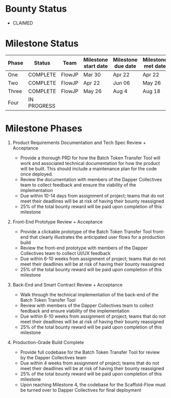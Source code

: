 
# Bounty Status
- CLAIMED

# Milestone Status

| Phase | Status     | Team   | Milestone start date | Milestone due date | Milestone met date |
|-------|------------|--------|----------------------|--------------------|--------------------|
| One   | COMPLETE   | FlowJP | Mar 30               | Apr 22             | Apr 22             |
| Two   | COMPLETE   | FlowJP | Apr 22               | Jun 06             | May 26             |
| Three | COMPLETE   | FlowJP | May 26               | Aug 4              | Aug 18             |
| Four  | IN PROGRESS|        |                      |                    |                    |

# Milestone Phases
1. Product Requirements Documentation and Tech Spec Review + Acceptance
   - Provide a thorough PRD for how the Batch Token Transfer Tool will work and associated technical documentation for how the product will be built. This should include a maintenance plan for the code once deployed.
   - Review the documentation with members of the Dapper Collectives team to collect feedback and ensure the viability of the implementation
   - Due within 10-14 days from assignment of project; teams that do not meet their deadlines will be at risk of having their bounty reassigned
   - 25% of the total bounty reward will be paid upon completion of this milestone

2. Front-End Prototype Review + Acceptance
   - Provide a clickable prototype of the Batch Token Transfer Tool front-end that clearly illustrates the anticipated user flows for a production build
   - Review the front-end prototype with members of the Dapper Collectives team to collect UI/UX feedback
   - Due within 6-10 weeks from assignment of project; teams that do not meet their deadlines will be at risk of having their bounty reassigned
   - 25% of the total bounty reward will be paid upon completion of this milestone

3. Back-End and Smart Contract Review + Acceptance
   - Walk through the technical implementation of the back-end of the Batch Token Transfer Tool
   - Review with members of the Dapper Collectives team to collect feedback and ensure viability of the implementation
   - Due within 6-10 weeks from assignment of project; teams that do not meet their deadlines will be at risk of having their bounty reassigned
   - 25% of the total bounty reward will be paid upon completion of this milestone

4. Production-Grade Build Complete
   - Provide full codebase for the Batch Token Transfer Tool for review by the Dapper Collectives team
   - Due within 4 weeks from assignment of project; teams that do not meet their deadlines will be at risk of having their bounty reassigned
   - 25% of the total bounty reward will be paid upon completion of this milestone
   - Upon reaching Milestone 4, the codebase for the Scaffold-Flow must be turned over to Dapper Collectives for final deployment


